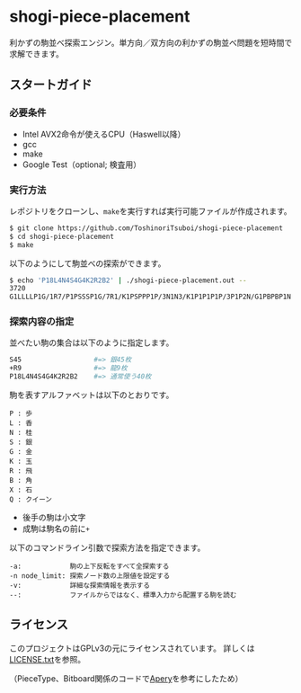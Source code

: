 # shogi-piece-placement

利かずの駒並べ探索エンジン。単方向／双方向の利かずの駒並べ問題を短時間で求解できます。

## スタートガイド

### 必要条件

- Intel AVX2命令が使えるCPU（Haswell以降）
- gcc
- make
- Google Test（optional; 検査用）

### 実行方法

レポジトリをクローンし、`make`を実行すれば実行可能ファイルが作成されます。

```sh
$ git clone https://github.com/ToshinoriTsuboi/shogi-piece-placement
$ cd shogi-piece-placement
$ make
```

以下のようにして駒並べの探索ができます。

```sh
$ echo 'P18L4N4S4G4K2R2B2' | ./shogi-piece-placement.out --
3720
G1LLLLP1G/1R7/P1PSSSP1G/7R1/K1PSPPP1P/3N1N3/K1P1P1P1P/3P1P2N/G1PBPBP1N b - 1
```

### 探索内容の指定

並べたい駒の集合は以下のように指定します。

```sh
S45                  #=> 銀45枚
+R9                  #=> 龍9枚
P18L4N4S4G4K2R2B2    #=> 通常使う40枚
```

駒を表すアルファベットは以下のとおりです。

```
P : 歩
L : 香
N : 桂
S : 銀
G : 金
K : 玉
R : 飛
B : 角
X : 石
Q : クイーン
```

- 後手の駒は小文字
- 成駒は駒名の前に`+`

以下のコマンドライン引数で探索方法を指定できます。

```
-a:            駒の上下反転をすべて全探索する
-n node_limit: 探索ノード数の上限値を設定する
-v:            詳細な探索情報を表示する
--:            ファイルからではなく、標準入力から配置する駒を読む
```

## ライセンス

このプロジェクトはGPLv3の元にライセンスされています。
詳しくは[LICENSE.txt](LICENSE.txt)を参照。

（PieceType、Bitboard関係のコードで[Apery](https://github.com/HiraokaTakuya/apery)を参考にしたため）
